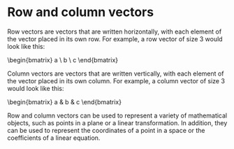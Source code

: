 # Row and column vectors

Row vectors are vectors that are written horizontally, with each element of the vector placed in its own row. For example, a row vector of size 3 would look like this: 

\begin{bmatrix} 
    a \\ 
    b \\ 
    c
\end{bmatrix}

Column vectors are vectors that are written vertically, with each element of the vector placed in its own column. For example, a column vector of size 3 would look like this: 

\begin{bmatrix} 
    a & 
    b & 
    c
\end{bmatrix}

Row and column vectors can be used to represent a variety of mathematical objects, such as points in a plane or a linear transformation. In addition, they can be used to represent the coordinates of a point in a space or the coefficients of a linear equation.
